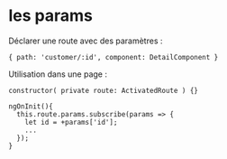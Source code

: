 # les params

Déclarer une route avec des paramètres :
```
{ path: 'customer/:id', component: DetailComponent }
```

Utilisation dans une page :
```
constructor( private route: ActivatedRoute ) {}

ngOnInit(){
  this.route.params.subscribe(params => {
    let id = +params['id'];
    ...
  });
}

```
